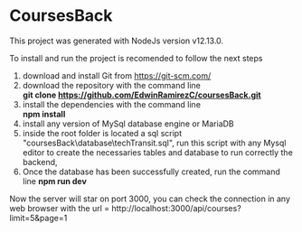 # CoursesBack

This project was generated with NodeJs version v12.13.0.

To install and run the project is recomended to follow the next steps

1) download and install Git from https://git-scm.com/
2) download the repository with the command line   
    **git clone https://github.com/EdwinRamirezC/coursesBack.git**
3) install the dependencies with the command line  
    **npm install**
4) install any version of MySql database engine or MariaDB
5) inside the root folder is located a sql script "coursesBack\database\techTransit.sql", run this script with any 
Mysql editor to create the necessaries tables and database to run correctly the backend, 
6) Once the database has been successfully created, run the command line 
    **npm run dev**

Now the server will star on port 3000, you can check the connection in any web browser 
with the url  = http://localhost:3000/api/courses?limit=5&page=1